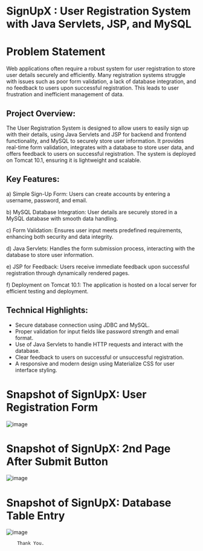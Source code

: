 # SignUpX : User Registration System with Java Servlets, JSP, and MySQL



# Problem Statement


Web applications often require a robust system for user registration to store user details securely and efficiently. Many registration systems struggle with issues such as poor form validation, a lack of database integration, and no feedback to users upon successful registration. This leads to user frustration and inefficient management of data.


## Project Overview:
 

The User Registration System is designed to allow users to easily sign up with their details, using Java Servlets and JSP for backend and frontend functionality, and MySQL to securely store user information. It provides real-time form validation, integrates with a database to store user data, and offers feedback to users on successful registration. The system is deployed on Tomcat 10.1, ensuring it is lightweight and scalable.

  
           
## Key Features:

   a) Simple Sign-Up Form: Users can create accounts by entering a username, password, and email.

b) MySQL Database Integration: User details are securely stored in a MySQL database with smooth data handling.

c) Form Validation: Ensures user input meets predefined requirements, enhancing both security and data integrity.

d) Java Servlets: Handles the form submission process, interacting with the database to store user information.

e) JSP for Feedback: Users receive immediate feedback upon successful registration through dynamically rendered pages.

f) Deployment on Tomcat 10.1: The application is hosted on a local server for efficient testing and deployment.



## Technical Highlights:


* Secure database connection using JDBC and MySQL.
* Proper validation for input fields like password strength and email format.
* Use of Java Servlets to handle HTTP requests and interact with the database.
* Clear feedback to users on successful or unsuccessful registration.
* A responsive and modern design using Materialize CSS for user interface styling.

# Snapshot of SignUpX: User Registration Form

![image](https://github.com/user-attachments/assets/d17ac7e2-15aa-49dd-bbd6-9ea34ac766f3)


# Snapshot of SignUpX: 2nd Page After Submit Button

![image](https://github.com/user-attachments/assets/fbb899ba-46da-4d4d-a74e-f4a11931516f)

# Snapshot of SignUpX: Database Table Entry
![image](https://github.com/user-attachments/assets/29898533-fdde-46f3-b235-774c82fe151d)




       
       
       
        Thank You.
